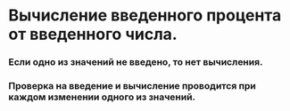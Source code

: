 # Вычисление введенного процента от введенного числа.

### Если одно из значений не введено, то нет вычисления.
### Проверка на введение и вычисление проводится при каждом изменении одного из значений.
